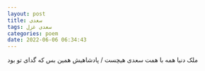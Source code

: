 ```yaml
---
layout: post
title: سعدی
tags: سعدی غزل
categories: poem
date: 2022-06-06 06:34:43
---
```


ملک دنیا همه با همت سعدی هیچست / پادشاهیش همین بس که گدای تو بود
